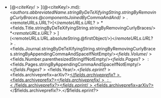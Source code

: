 - [@<$citeKey/>](@<$citeKey/>.md): <$authors.abbreviatedName.stringByDeTeXifyingString.stringByRemovingCurlyBraces.@componentsJoinedByCommaAndAnd/>. <$remoteURLs.URL?>[</$remoteURLs.URL?>*<$fields.Title.stringByDeTeXifyingString.stringByRemovingCurlyBraces/>*<$remoteURLs.URL?>](<$remoteURLs.URL.absoluteString.@firstObject/>)</$remoteURLs.URL?>. <$fields.Journal.stringByDeTeXifyingString.stringByRemovingCurlyBraces.stringByAppendingCommaAndSpaceIfNotEmpty/><$fields.Volume/><$fields.Number.parenthesizedStringIfNotEmpty/><$fields.Pages?>:<$fields.Pages.stringByAppendingCommaAndSpaceIfNotEmpty/></$fields.Pages?><$fields.Year/>.<$fields.eprint?> <$fields.archiveprefix=arXiv?>[</$fields.archiveprefix?><$fields.archiveprefix?><$fields.archiveprefix/>:</$fields.archiveprefix?><$fields.eprint/><$fields.archiveprefix=arXiv?>](https://arxiv.org/abs/<$fields.eprint/>)</$fields.archiveprefix?>.</$fields.eprint?>
